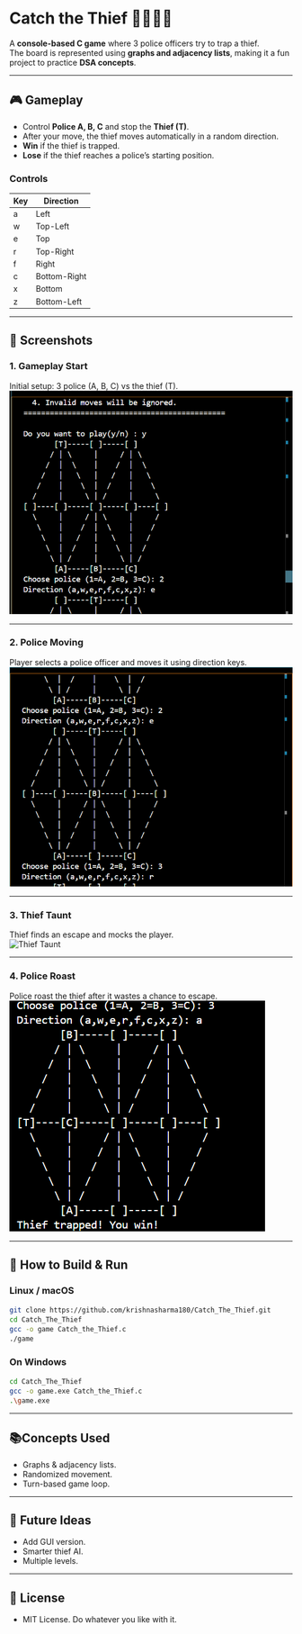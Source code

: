 # Catch the Thief 👮‍♂️🦹‍♂️  

A **console-based C game** where 3 police officers try to trap a thief.  
The board is represented using **graphs and adjacency lists**, making it a fun project to practice **DSA concepts**.  

---

## 🎮 Gameplay
- Control **Police A, B, C** and stop the **Thief (T)**.  
- After your move, the thief moves automatically in a random direction.  
- **Win** if the thief is trapped.  
- **Lose** if the thief reaches a police’s starting position.  

### Controls
| Key | Direction     |
|-----|--------------|
| a   | Left         |
| w   | Top-Left     |
| e   | Top          |
| r   | Top-Right    |
| f   | Right        |
| c   | Bottom-Right |
| x   | Bottom       |
| z   | Bottom-Left  |

---
## 📸 Screenshots

### 1. Gameplay Start  
Initial setup: 3 police (A, B, C) vs the thief (T).  
![Gameplay Start](images/start.png)  

---

### 2. Police Moving  
Player selects a police officer and moves it using direction keys.  
![Police Moving](images/police-move.png)  

---

### 3. Thief Taunt  
Thief finds an escape and mocks the player.  
![Thief Taunt](images/thief-taunt.gif)  

---

### 4. Police Roast  
Police roast the thief after it wastes a chance to escape.  
![Police Roast](images/trapped.png)  


---

## 🚀 How to Build & Run

### Linux / macOS
```bash
git clone https://github.com/krishnasharma180/Catch_The_Thief.git
cd Catch_The_Thief
gcc -o game Catch_the_Thief.c
./game
```
### On Windows
```bash
cd Catch_The_Thief
gcc -o game.exe Catch_the_Thief.c
.\game.exe

```
---
## 📚Concepts Used

- Graphs & adjacency lists.
- Randomized movement.
- Turn-based game loop.

---
## 🔮 Future Ideas

- Add GUI version.
- Smarter thief AI.
- Multiple levels.

---
## 📜 License
- MIT License. Do whatever you like with it.
